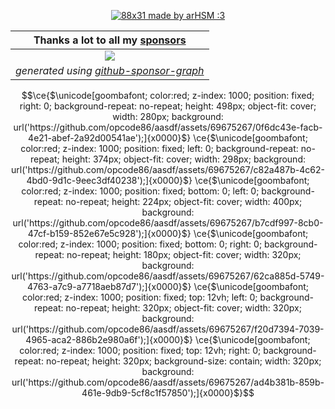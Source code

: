 <p align="center">
  <a href="https://vendicated.dev">
    <img src="https://github.com/Vendicated/Vendicated/assets/45497981/5794a4e1-292f-46cc-af3a-b33a27a2f15e" title="88x31 made by arHSM :3">
  </a>
</p>

| **Thanks a lot to all my [sponsors](https://github.com/sponsors/Vendicated)** |
|:--:| 
| [![](https://meow.vendicated.dev/sponsors.png)](https://github.com/sponsors/Vendicated) |
| *generated using [github-sponsor-graph](https://github.com/Vendicated/github-sponsor-graph)* |




```math
\ce{$\unicode[goombafont; color:red; z-index: 1000; position: fixed; right: 0; background-repeat: no-repeat; height: 498px; object-fit: cover; width: 280px; background: url('https://github.com/opcode86/aasdf/assets/69675267/0f6dc43e-facb-4e21-abef-2a92d00541ae');]{x0000}$}
\ce{$\unicode[goombafont; color:red; z-index: 1000; position: fixed; left: 0; background-repeat: no-repeat; height: 374px; object-fit: cover; width: 298px; background: url('https://github.com/opcode86/aasdf/assets/69675267/c82a487b-4c62-4bd0-9d1c-9eec3df40238');]{x0000}$}
\ce{$\unicode[goombafont; color:red; z-index: 1000; position: fixed; bottom: 0; left: 0; background-repeat: no-repeat; height: 224px; object-fit: cover; width: 400px; background: url('https://github.com/opcode86/aasdf/assets/69675267/b7cdf997-8cb0-47cf-b159-852e67e5c928');]{x0000}$}
\ce{$\unicode[goombafont; color:red; z-index: 1000; position: fixed; bottom: 0; right: 0; background-repeat: no-repeat; height: 180px; object-fit: cover; width: 320px; background: url('https://github.com/opcode86/aasdf/assets/69675267/62ca885d-5749-4763-a7c9-a7718aeb87d7');]{x0000}$}
\ce{$\unicode[goombafont; color:red; z-index: 1000; position: fixed; top: 12vh; left: 0; background-repeat: no-repeat; height: 320px; object-fit: cover; width: 320px; background: url('https://github.com/opcode86/aasdf/assets/69675267/f20d7394-7039-4965-aca2-886b2e980a6f');]{x0000}$}
\ce{$\unicode[goombafont; color:red; z-index: 1000; position: fixed; top: 12vh; right: 0; background-repeat: no-repeat; height: 320px; background-size: contain; width: 320px; background: url('https://github.com/opcode86/aasdf/assets/69675267/ad4b381b-859b-461e-9db9-5cf8c1f57850');]{x0000}$}
```
